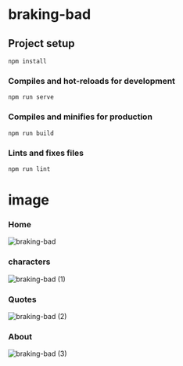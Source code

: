 # braking-bad

## Project setup
```
npm install
```

### Compiles and hot-reloads for development
```
npm run serve
```

### Compiles and minifies for production
```
npm run build
```

### Lints and fixes files
```
npm run lint
```

# image 
### Home
![braking-bad](https://user-images.githubusercontent.com/75854041/122084742-c67ce200-ce0a-11eb-82cc-b83721d34892.png)


### characters

![braking-bad (1)](https://user-images.githubusercontent.com/75854041/122084957-f2986300-ce0a-11eb-847e-c6171ff66b3b.png)

### Quotes 

![braking-bad (2)](https://user-images.githubusercontent.com/75854041/122085106-152a7c00-ce0b-11eb-8e78-48fdb2ce8640.png)


### About 
![braking-bad (3)](https://user-images.githubusercontent.com/75854041/122085249-325f4a80-ce0b-11eb-8057-2e6c390165f5.png)

